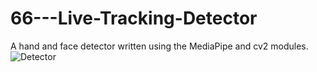 # 66---Live-Tracking-Detector

A hand and face detector written using the MediaPipe and cv2 modules.
<br>
![Detector](https://user-images.githubusercontent.com/83606701/153510120-bd149920-da21-414a-8b82-6a00ec6b6406.PNG)
